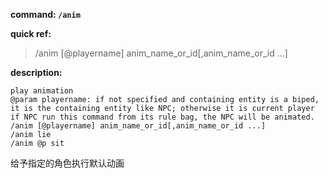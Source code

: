 <!-- BEGIN_AUTOGEN: do NOT edit in this block -->

**command: `/anim`**

**quick ref:**
> /anim [@playername] anim_name_or_id[,anim_name_or_id ...]

**description:**

```
play animation
@param playername: if not specified and containing entity is a biped, it is the containing entity like NPC; otherwise it is current player
if NPC run this command from its rule bag, the NPC will be animated. 
/anim [@playername] anim_name_or_id[,anim_name_or_id ...]
/anim lie
/anim @p sit
```

<!-- END_AUTOGEN-->
给予指定的角色执行默认动画
